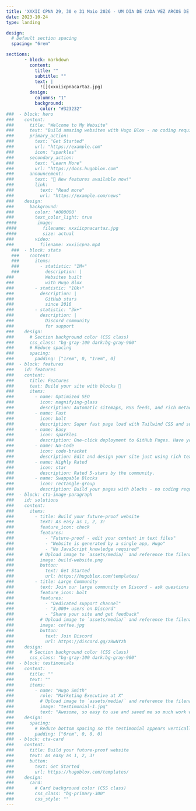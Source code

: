 ```yaml
---
title: 'XXXII CPNA 29, 30 e 31 Maio 2026 - UM DIA DE CADA VEZ ARCOS DE VALDEVEZ'
date: 2023-10-24
type: landing

design:
  # Default section spacing
  spacing: "6rem"

sections:
       - block: markdown
         content:
           title: ""
           subtitle: ""
           text: |
             ![](xxxiicpnacartaz.jpg)
         design:
           columns: "1"
           background:
             color: "#323232"
###  - block: hero
###    content:
###      title: "Welcome to My Website"
###      text: "Build amazing websites with Hugo Blox - no coding required!"
###      primary_action:
###        text: "Get Started"
###        url: "https://example.com"
###        icon: "sparkles"
###      secondary_action:
###        text: "Learn More"
###        url: "https://docs.hugoblox.com"
###      announcement:
###        text: "🎉 New features available now!"
###        link:
###          text: "Read more"
###          url: "https://example.com/news"
###    design:
###      background:
###        color: '#000000'
###        text_color_light: true
####        image:
####          filename: xxxiicpnacartaz.jpg
####          size: actual
###        video:
###          filename: xxxiicpna.mp4
  ###  - block: stats
  ###    content:
  ###      items:
  ###        - statistic: "1M+"
  ###          description: |
###            Websites built  
###            with Hugo Blox
###        - statistic: "10k+"
###          description: |
###            GitHub stars  
###            since 2016
###        - statistic: "3k+"
###          description: |
###            Discord community  
###            for support
###    design:
###      # Section background color (CSS class)
###      css_class: "bg-gray-100 dark:bg-gray-900"
###      # Reduce spacing
###      spacing:
###        padding: ["1rem", 0, "1rem", 0]
###  - block: features
###    id: features
###    content:
###      title: Features
###      text: Build your site with blocks 🧱
###      items:
###        - name: Optimized SEO
###          icon: magnifying-glass
###          description: Automatic sitemaps, RSS feeds, and rich metadata take the pain out of SEO and syndication.
###        - name: Fast
###          icon: bolt
###          description: Super fast page load with Tailwind CSS and super fast site building with Hugo.
###        - name: Easy
###          icon: sparkles
###          description: One-click deployment to GitHub Pages. Have your new website live within 5 minutes!
###        - name: No-Code
###          icon: code-bracket
###          description: Edit and design your site just using rich text (Markdown) and configurable YAML parameters.
###        - name: Highly Rated
###          icon: star
###          description: Rated 5-stars by the community.
###        - name: Swappable Blocks
###          icon: rectangle-group
###          description: Build your pages with blocks - no coding required!
###  - block: cta-image-paragraph
###    id: solutions
###    content:
###      items:
###        - title: Build your future-proof website
###          text: As easy as 1, 2, 3!
###          feature_icon: check
###          features:
###            - "Future-proof - edit your content in text files"
###            - "Website is generated by a single app, Hugo"
###            - "No JavaScript knowledge required"
###          # Upload image to `assets/media/` and reference the filename here
###          image: build-website.png
###          button:
###            text: Get Started
###            url: https://hugoblox.com/templates/
###        - title: Large Community
###          text: Join our large community on Discord - ask questions and get live responses
###          feature_icon: bolt
###          features:
###            - "Dedicated support channel"
###            - "3,000+ users on Discord"
###            - "Share your site and get feedback"
###          # Upload image to `assets/media/` and reference the filename here
###          image: coffee.jpg
###          button:
###            text: Join Discord
###            url: https://discord.gg/z8wNYzb
###    design:
###      # Section background color (CSS class)
###      css_class: "bg-gray-100 dark:bg-gray-900"
###  - block: testimonials
###    content:
###      title: ""
###      text: ""
###      items:
###        - name: "Hugo Smith"
###          role: "Marketing Executive at X"
###          # Upload image to `assets/media/` and reference the filename here
###          image: "testimonial-1.jpg"
###          text: "Awesome, so easy to use and saved me so much work with the swappable pre-designed sections!"
###    design:
###      spacing:
###        # Reduce bottom spacing so the testimonial appears vertically centered between sections
###        padding: ["6rem", 0, 0, 0]
###  - block: cta-card
###    content:
###      title: Build your future-proof website
###      text: As easy as 1, 2, 3!
###      button:
###        text: Get Started
###        url: https://hugoblox.com/templates/
###    design:
###      card:
###        # Card background color (CSS class)
###        css_class: "bg-primary-300"
###        css_style: ""
---
```

